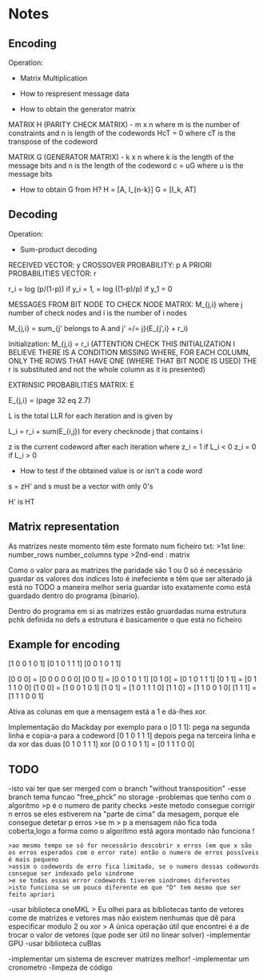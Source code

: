 # Notes

## Encoding

Operation:
 - Matrix Multiplication

 - How to respresent message data
 - How to obtain the generator matrix

 MATRIX H (PARITY CHECK MATRIX) - m x n where m is the number of constraints and n is length of the codewords
HcT = 0 where cT is the transpose of the codeword

 MATRIX G (GENERATOR MATRIX) - k x n where k is the length of the message bits and n is the length of the codeword
c = uG where u is the message bits

- How to obtain G from H?
H = [A, I_{n-k}]
G = [I_k, AT]

## Decoding

Operation:
 - Sum-product decoding

RECEIVED VECTOR: y
CROSSOVER PROBABILITY: p
A PRIORI PROBABILITIES VECTOR: r 

r_i = log (p/(1-p)) if y_i = 1,
    = log ((1-p)/p) if y_1 = 0

MESSAGES FROM BIT NODE TO CHECK NODE MATRIX: M_{j,i} where j number of check nodes and i is the number of i nodes

M_{j,i} = sum_{j' belongs to A and j' =/= j}(E_{j',i} + r_i)

Initialization: M_{j,i} = r_i (ATTENTION CHECK THIS INITIALIZATION I BELIEVE THERE IS A CONDITION MISSING WHERE, FOR EACH COLUMN, ONLY THE ROWS THAT HAVE ONE (WHERE THAT BIT NODE IS USED) THE r is substituted and not the whole column as it is presented)

EXTRINSIC PROBABILITIES MATRIX: E

E_{j,i} = (page 32 eq 2.7)

L is the total LLR for each iteration and is given by

L_i = r_i + sum(E_{i,j}) for every checknode j that contains i

z is the current codeword after each iteration where z_i = 1 if L_i < 0
                                                     z_i = 0 if L_i > 0

- How to test if the obtained value is or isn't a code word

s = zH' and s must be a vector with only 0's

H' is HT

## Matrix representation

As matrizes neste momento têm este formato num ficheiro txt:
    >1st line: number_rows number_columns type
    >2nd-end : matrix 
    
Como o valor para as matrizes the paridade são 1 ou 0 só é necessário guardar os valores dos indices
Isto é inefeciente e têm que ser alterado já está no TODO
a maneira melhor seria guardar isto exatamente como está guardado dentro do programa (binario).

Dentro do programa em si as matrizes estão gruardadas numa estrutura pchk definida no defs
a estrutura é basicamente o que está no ficheiro



## Example for encoding

[1 0 0 1 0 1]
[0 1 0 1 1 1]
[0 0 1 0 1 1]


[0 0 0] = [0 0 0 0 0 0]
[0 0 1] = [0 0 1 0 1 1]
[0 1 0] = [0 1 0 1 1 1]
[0 1 1] = [0 1 1 1 0 0]
[1 0 0] = [1 0 0 1 0 1]
[1 0 1] = [1 0 1 1 1 0]
[1 1 0] = [1 1 0 0 1 0]
[1 1 1] = [1 1 1 0 0 1]

Ativa as colunas em que a mensagem está a 1 e dá-lhes xor.

Implementação do Mackday por exemplo para o [0 1 1]:
pega na segunda linha e copia-a para a codeword
[0 1 0 1 1 1]
depois pega na terceira linha e da xor das duas
[0 1 0 1 1 1] xor [0 0 1 0 1 1] = [0 1 1 1 0 0]


## TODO 

-isto vai ter que ser merged com o branch "without transposition"
    -esse branch tema funcao "free_phck" no storage
-problemas que tenho com o algoritmo
    >p é o numero de parity checks 
    >este metodo consegue corrigir n erros se eles estiverem na "parte de cima" da mesagem, porque ele consegue detetar p erros
    >se m > p a mensagem não fica toda coberta,logo  a forma como o algoritmo está agora montado não funciona !

    >ao mesmo tempo se só for necessário descobrir x erros (em que x são os erros esperados com o error rate) então o numero de erros possíveis é mais pequeno
    >assim o codewords de erro fica limitado, se o numero dessas codewords consegue ser indexado pelo sindrome 
    >e se todas essas error codewords tiverem sindromes diferentes 
    >isto funciona se um pouco diferente em que "D" tem mesmo que ser feito apriori 

-usar biblioteca oneMKL
    > Eu olhei para as bibliotecas tanto de vetores come de matrizes e vetores mas não existem nenhumas que dê para especificar modulo 2 ou xor
    > A única operação útil que encontrei é a de trocar o valor de vetores (que pode ser útil no linear solver)
-implementar GPU
-usar biblioteca cuBlas

-implementar um sistema de escrever matrizes melhor!
-implementar um cronometro
-limpeza de código

